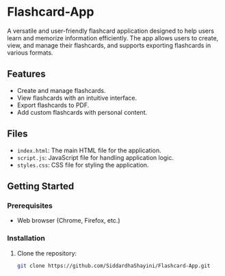 # Flashcard-App

A versatile and user-friendly flashcard application designed to help users learn and memorize information efficiently. The app allows users to create, view, and manage their flashcards, and supports exporting flashcards in various formats.

## Features

- Create and manage flashcards.
- View flashcards with an intuitive interface.
- Export flashcards to PDF.
- Add custom flashcards with personal content.

## Files

- `index.html`: The main HTML file for the application.
- `script.js`: JavaScript file for handling application logic.
- `styles.css`: CSS file for styling the application.

## Getting Started

### Prerequisites

- Web browser (Chrome, Firefox, etc.)

### Installation

1. Clone the repository:
   ```bash
   git clone https://github.com/SiddardhaShayini/Flashcard-App.git
